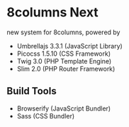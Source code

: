 # 8columns Next

new system for 8columns, powered by

- Umbrellajs 3.3.1 (JavaScript Library)
- Picocss 1.5.10 (CSS Framework)
- Twig 3.0 (PHP Template Engine)
- Slim 2.0 (PHP Router Framework)

## Build Tools

- Browserify (JavaScript Bundler)
- Sass (CSS Bundler)
